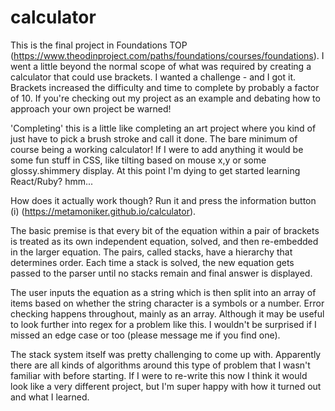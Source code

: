 # calculator

This is the final project in Foundations TOP (https://www.theodinproject.com/paths/foundations/courses/foundations). I went a little beyond the normal scope of what was required by creating a calculator that could use brackets. I wanted a challenge - and I got it. Brackets increased the difficulty and time to complete by probably a factor of 10. If you're checking out my project as an example and debating how to approach your own project be warned!

'Completing' this is a little like completing an art project where you kind of just have to pick a brush stroke and call it done. The bare minimum of course being a working calculator! If I were to add anything it would be some fun stuff in CSS, like tilting based on mouse x,y or some glossy.shimmery display. At this point I'm dying to get started learning React/Ruby? hmm...

How does it actually work though?
Run it and press the information button (i) (https://metamoniker.github.io/calculator).

The basic premise is that every bit of the equation within a pair of brackets is treated as its own independent equation, solved, and then re-embedded in the larger equation. The pairs, called stacks, have a hierarchy that determines order. Each time a stack is solved, the new equation gets passed to the parser until no stacks remain and final answer is displayed.

The user inputs the equation as a string which is then split into an array of items based on whether the string character is a symbols or a number. Error checking happens throughout, mainly as an array. Although it may be useful to look further into regex for a problem like this. I wouldn't be surprised if I missed an edge case or too (please message me if you find one).

The stack system itself was pretty challenging to come up with. Apparently there are all kinds of algorithms around this type of problem that I wasn't familiar with before starting. If I were to re-write this now I think it would look like a very different project, but I'm super happy with how it turned out and what I learned.
